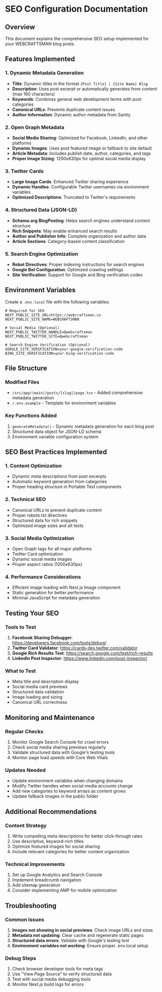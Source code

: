 # SEO Configuration Documentation

## Overview
This document explains the comprehensive SEO setup implemented for your WEBCRAFTSMAN blog posts.

## Features Implemented

### 1. Dynamic Metadata Generation
- **Title**: Dynamic titles in the format `{Post Title} | {Site Name} Blog`
- **Description**: Uses post excerpt or automatically generates from content (max 160 characters)
- **Keywords**: Combines general web development terms with post categories
- **Canonical URLs**: Prevents duplicate content issues
- **Author Information**: Dynamic author metadata from Sanity

### 2. Open Graph Metadata
- **Social Media Sharing**: Optimized for Facebook, LinkedIn, and other platforms
- **Dynamic Images**: Uses post featured image or fallback to site default
- **Article Metadata**: Includes publish date, author, categories, and tags
- **Proper Image Sizing**: 1200x630px for optimal social media display

### 3. Twitter Cards
- **Large Image Cards**: Enhanced Twitter sharing experience
- **Dynamic Handles**: Configurable Twitter usernames via environment variables
- **Optimized Descriptions**: Truncated to Twitter's requirements

### 4. Structured Data (JSON-LD)
- **Schema.org BlogPosting**: Helps search engines understand content structure
- **Rich Snippets**: May enable enhanced search results
- **Author and Publisher Info**: Complete organization and author data
- **Article Sections**: Category-based content classification

### 5. Search Engine Optimization
- **Robot Directives**: Proper indexing instructions for search engines
- **Google Bot Configuration**: Optimized crawling settings
- **Site Verification**: Support for Google and Bing verification codes

## Environment Variables

Create a `.env.local` file with the following variables:

```env
# Required for SEO
NEXT_PUBLIC_SITE_URL=https://webcraftsman.co
NEXT_PUBLIC_SITE_NAME=WEBCRAFTSMAN

# Social Media (Optional)
NEXT_PUBLIC_TWITTER_HANDLE=@webcraftsman
NEXT_PUBLIC_TWITTER_SITE=@webcraftsman

# Search Engine Verification (Optional)
GOOGLE_SITE_VERIFICATION=your-google-verification-code
BING_SITE_VERIFICATION=your-bing-verification-code
```

## File Structure

### Modified Files
- `/src/app/(main)/posts/[slug]/page.tsx` - Added comprehensive metadata generation
- `/.env.example` - Template for environment variables

### Key Functions Added
1. `generateMetadata()` - Dynamic metadata generation for each blog post
2. Structured data object for JSON-LD schema
3. Environment variable configuration system

## SEO Best Practices Implemented

### 1. Content Optimization
- Dynamic meta descriptions from post excerpts
- Automatic keyword generation from categories
- Proper heading structure in Portable Text components

### 2. Technical SEO
- Canonical URLs to prevent duplicate content
- Proper robots.txt directives
- Structured data for rich snippets
- Optimized image sizes and alt texts

### 3. Social Media Optimization
- Open Graph tags for all major platforms
- Twitter Card optimization
- Dynamic social media images
- Proper aspect ratios (1200x630px)

### 4. Performance Considerations
- Efficient image loading with Next.js Image component
- Static generation for better performance
- Minimal JavaScript for metadata generation

## Testing Your SEO

### Tools to Test
1. **Facebook Sharing Debugger**: https://developers.facebook.com/tools/debug/
2. **Twitter Card Validator**: https://cards-dev.twitter.com/validator
3. **Google Rich Results Test**: https://search.google.com/test/rich-results
4. **LinkedIn Post Inspector**: https://www.linkedin.com/post-inspector/

### What to Test
- Meta title and description display
- Social media card previews
- Structured data validation
- Image loading and sizing
- Canonical URL correctness

## Monitoring and Maintenance

### Regular Checks
1. Monitor Google Search Console for crawl errors
2. Check social media sharing previews regularly
3. Validate structured data with Google's testing tools
4. Monitor page load speeds with Core Web Vitals

### Updates Needed
- Update environment variables when changing domains
- Modify Twitter handles when social media accounts change
- Add new categories to keyword arrays as content grows
- Update fallback images in the public folder

## Additional Recommendations

### Content Strategy
1. Write compelling meta descriptions for better click-through rates
2. Use descriptive, keyword-rich titles
3. Optimize featured images for social sharing
4. Include relevant categories for better content organization

### Technical Improvements
1. Set up Google Analytics and Search Console
2. Implement breadcrumb navigation
3. Add sitemap generation
4. Consider implementing AMP for mobile optimization

## Troubleshooting

### Common Issues
1. **Images not showing in social previews**: Check image URLs and sizes
2. **Metadata not updating**: Clear cache and regenerate static pages
3. **Structured data errors**: Validate with Google's testing tool
4. **Environment variables not working**: Ensure proper .env.local setup

### Debug Steps
1. Check browser developer tools for meta tags
2. Use "View Page Source" to verify structured data
3. Test with social media debugging tools
4. Monitor Next.js build logs for errors
